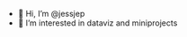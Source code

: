 - 👋 Hi, I’m @jessjep
- 👀 I’m interested in dataviz and miniprojects

<!---
jessjep/jessjep is a ✨ special ✨ repository because its `README.md` (this file) appears on your GitHub profile.
You can click the Preview link to take a look at your changes.
--->
